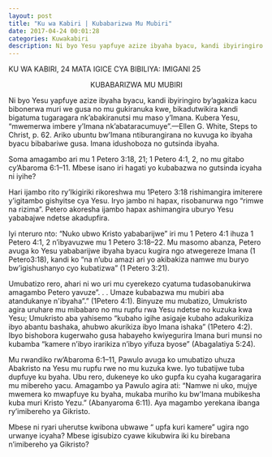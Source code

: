 ```yaml
---
layout: post
title: "Ku wa Kabiri | Kubabarizwa Mu Mubiri"
date: 2017-04-24 00:01:28
categories: Kuwakabiri
description: Ni byo Yesu yapfuye azize ibyaha byacu, kandi ibyiringiro by’agakiza kacu bibonerwa muri we gusa no mu gukiranuka kwe, bikadutwikira kandi bigatuma tugaragara nk’abakiranutsi mu maso y’Imana. Kubera Yesu, “mwemerwa imbere y’Imana nk’abataracumuye”.—Ellen G. White, Steps to Christ, p. 62.
---
```


<p class="umunsi">KU WA KABIRI, 24 MATA IGICE CYA BIBILIYA: IMIGANI 25 </p>

<p align="center"> KUBABARIZWA MU MUBIRI </p>

Ni byo Yesu yapfuye azize ibyaha byacu, kandi ibyiringiro by’agakiza kacu bibonerwa muri we gusa no mu gukiranuka kwe, bikadutwikira kandi bigatuma tugaragara nk’abakiranutsi mu maso y’Imana. Kubera Yesu, “mwemerwa imbere y’Imana nk’abataracumuye”.—Ellen G. White, Steps to Christ, p. 62.
Ariko ubuntu bw’Imana ntiburangirana no kuvuga ko ibyaha byacu bibabariwe gusa. Imana idushoboza no gutsinda ibyaha.

Soma amagambo ari mu 1 Petero 3:18, 21; 1 Petero 4:1, 2, no mu gitabo cy’Abaroma 6:1–11.  Mbese isano iri hagati yo kubabazwa no gutsinda icyaha ni iyihe? 

Hari ijambo rito ry’Ikigiriki rikoreshwa mu 1Petero 3:18 rishimangira imiterere y’igitambo gishyitse cya Yesu. Iryo jambo ni hapax, risobanurwa ngo “rimwe na rizima”. Petero akoresha ijambo hapax ashimangira uburyo Yesu yababajwe ndetse akadupfira. 

Iyi nteruro nto: “Nuko ubwo Kristo yababarijwe” iri mu 1 Petero 4:1 ihuza 1 Petero 4:1, 2 n’ibyavuzwe mu 1 Petero 3:18–22. Mu masomo abanza, Petero avuga ko Yesu yababarijwe ibyaha byacu kugira ngo atwegereze Imana (1 Petero3:18), kandi ko “na n’ubu amazi ari yo akibakiza namwe mu buryo bw’igishushanyo cyo kubatizwa” (1 Petero 3:21).

Umubatizo rero, ahari ni wo uri mu cyerekezo cyatuma tudasobanukirwa amagambo Petero yavuze”. . . Umaze kubabazwa mu mubiri aba atandukanye n'ibyaha”.” (1Petero 4:1). Binyuze mu mubatizo, Umukristo agira uruhare mu mibabaro no mu rupfu rwa Yesu ndetse no kuzuka kwa Yesu; Umukristo aba yahisemo “kubaho igihe asigaje kubaho adakurikiza ibyo abantu bashaka, ahubwo akurikiza ibyo Imana ishaka” (1Petero 4:2). Ibyo bishobora kugerwaho gusa habayeho kwiyegurira Imana buri munsi no kubamba “kamere n’ibyo irarikiza n’ibyo yifuza byose” (Abagalatiya 5:24).

Mu rwandiko rw’Abaroma 6:1–11, Pawulo avuga ko umubatizo uhuza Abakristo na Yesu mu rupfu rwe no mu kuzuka kwe. Iyo tubatijwe tuba dupfuye ku byaha. Ubu rero, dukeneye ko uko gupfa ku cyaha kugaragarira mu mibereho yacu. Amagambo ya Pawulo agira ati: “Namwe ni uko, mujye mwemera ko mwapfuye ku byaha, mukaba muriho ku bw'Imana mubikesha kuba muri Kristo Yezu.” (Abanyaroma 6:11). Aya magambo yerekana ibanga ry’imibereho ya Gikristo.

Mbese  ni ryari uherutse kwibona ubwawe “ upfa kuri kamere” ugira ngo urwanye icyaha?  Mbese igisubizo cyawe kikubwira iki ku birebana n’imibereho ya Gikristo?

